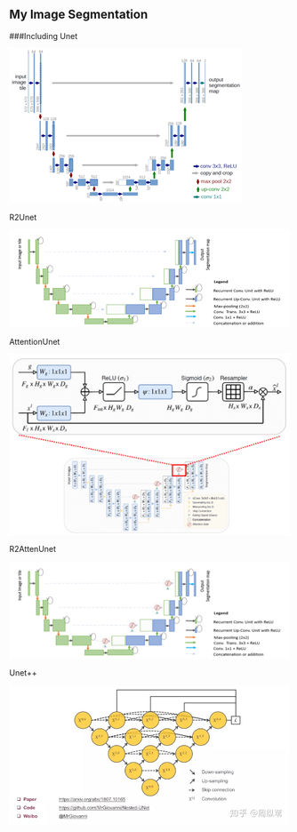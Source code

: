 ## My Image Segmentation
###Including
Unet

![U-Net.png](./img/U-Net.png)

R2Unet

![R2U-Net.png](./img/R2U-Net.png)

AttentionUnet

![AttentionUnet](./img/AttU-Net.png)

R2AttenUnet

![R2AttenUnet](./img/AttR2U-Net.png)

Unet++

![Unet++](./img/Unet++.jpg)
